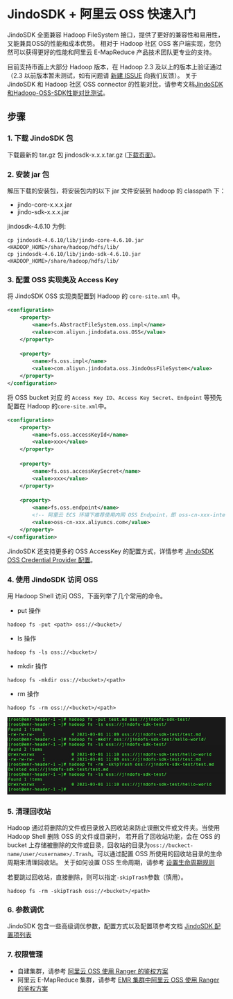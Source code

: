 # JindoSDK + 阿里云 OSS 快速入门

JindoSDK 全面兼容 Hadoop FileSystem 接口，提供了更好的兼容性和易用性，又能兼具OSS的性能和成本优势。
相对于 Hadoop 社区 OSS 客户端实现，您仍然可以获得更好的性能和阿里云 E-MapReduce 产品技术团队更专业的支持。

目前支持市面上大部分 Hadoop 版本，在 Hadoop 2.3 及以上的版本上验证通过（2.3 以前版本暂未测试，如有问题请 [新建 ISSUE](https://github.com/aliyun/alibabacloud-jindodata/issues/new) 向我们反馈）。
关于 JindoSDK 和 Hadoop 社区 OSS connector 的性能对比，请参考文档[JindoSDK和Hadoop-OSS-SDK性能对比测试](/docs/user/4.x/4.0.0/oss/hadoop/jindosdk_vs_hadoop_sdk.md)。

## 步骤

### 1. 下载 JindoSDK 包
下载最新的 tar.gz 包 jindosdk-x.x.x.tar.gz ([下载页面](/docs/user/4.x/jindodata_download.md))。

### 2. 安装 jar 包
解压下载的安装包，将安装包内的以下 jar 文件安装到 hadoop 的 classpath 下：
* jindo-core-x.x.x.jar
* jindo-sdk-x.x.x.jar

jindosdk-4.6.10 为例:
```
cp jindosdk-4.6.10/lib/jindo-core-4.6.10.jar <HADOOP_HOME>/share/hadoop/hdfs/lib/
cp jindosdk-4.6.10/lib/jindo-sdk-4.6.10.jar <HADOOP_HOME>/share/hadoop/hdfs/lib/
```

### 3. 配置 OSS 实现类及 Access Key

将 JindoSDK OSS 实现类配置到 Hadoop 的 `core-site.xml` 中。

```xml
<configuration>
    <property>
        <name>fs.AbstractFileSystem.oss.impl</name>
        <value>com.aliyun.jindodata.oss.OSS</value>
    </property>

    <property>
        <name>fs.oss.impl</name>
        <value>com.aliyun.jindodata.oss.JindoOssFileSystem</value>
    </property>
</configuration>
```
将 OSS bucket 对应 的 `Access Key ID`、`Access Key Secret`、`Endpoint` 等预先配置在 Hadoop 的`core-site.xml`中。
```xml
<configuration>
    <property>
        <name>fs.oss.accessKeyId</name>
        <value>xxx</value>
    </property>

    <property>
        <name>fs.oss.accessKeySecret</name>
        <value>xxx</value>
    </property>

    <property>
        <name>fs.oss.endpoint</name>
        <!-- 阿里云 ECS 环境下推荐使用内网 OSS Endpoint，即 oss-cn-xxx-internal.aliyuncs.com -->
        <value>oss-cn-xxx.aliyuncs.com</value>
    </property>
</configuration>
```
JindoSDK 还支持更多的 OSS AccessKey 的配置方式，详情参考 [JindoSDK OSS Credential Provider 配置](/docs/user/4.x/4.6.x/4.6.10/oss/security/jindosdk_credential_provider_oss.md)。

### 4. 使用 JindoSDK 访问 OSS
用 Hadoop Shell 访问 OSS，下面列举了几个常用的命令。

* put 操作
```
hadoop fs -put <path> oss://<bucket>/
```

* ls 操作
```
hadoop fs -ls oss://<bucket>/
```

* mkdir 操作
```
hadoop fs -mkdir oss://<bucket>/<path>
```

* rm 操作
```
hadoop fs -rm oss://<bucket>/<path>
```

<img src="/docs/user/4.x/4.0.0/oss/pic/jindofs_sdk_cmd.png#pic_center" />

### 5. 清理回收站
Hadoop 通过将删除的文件或目录放入回收站来防止误删文件或文件夹。当使用 Hadoop Shell 删除 OSS 的文件或目录时，
若开启了回收站功能，会在 OSS 的 bucket 上存储被删除的文件或目录，回收站的目录为`oss://buckect-name/user/<username>/.Trash`。可以通过配置 OSS 所使用的回收站目录的生命周期来清理回收站。
关于如何设置 OSS 生命周期，请参考 [设置生命周期规则](https://help.aliyun.com/document_detail/31904.html)

若要跳过回收站，直接删除，则可以指定`-skipTrash`参数（慎用）。

```
hadoop fs -rm -skipTrash oss://<bucket>/<path>
```

### 6. 参数调优
JindoSDK 包含一些高级调优参数，配置方式以及配置项参考文档 [JindoSDK 配置项列表](/docs/user/4.x/4.6.x/4.6.10/oss/configuration/jindosdk_configuration_list.md)

### 7. 权限管理

* 自建集群，请参考 [阿里云 OSS 使用 Ranger 的鉴权方案](/docs/user/4.x/4.6.x/4.6.10/jindofsx/permission/jindofsx_ranger.md)
* 阿里云 E-MapReduce 集群，请参考 [EMR 集群中阿里云 OSS 使用 Ranger 的鉴权方案](/docs/user/4.x/4.6.x/4.6.10/jindofsx/permission/jindofsx_ranger_emr.md)